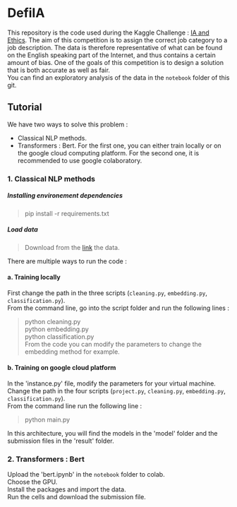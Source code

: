 # DefiIA

This repository is the code used during the Kaggle Challenge : [IA and Ethics](https://www.kaggle.com/c/defi-ia-insa-toulouse/overview). The aim of this competition is to assign the correct job category to a job description.
The data is therefore representative of what can be found on the English speaking part of the Internet, and thus contains a certain amount of bias. One of the goals of this competition is to design a solution that is both accurate as well as fair. <br />
You can find an exploratory analysis of the data in the `notebook` folder of this git. <br />

## Tutorial

We have two ways to solve this problem :
- Classical NLP methods.
- Transformers : Bert.
For the first one, you can either train locally or on the google cloud computing platform. For the second one, it is recommended to use google colaboratory. 

### 1. Classical NLP methods

##### Installing environement dependencies
> pip install -r requirements.txt

##### Load data
> Download from the [link](https://www.kaggle.com/c/defi-ia-insa-toulouse/data) the data.


There are multiple ways to run the code :

#### a. Training locally 
First change the path in the three scripts (`cleaning.py`, `embedding.py`, `classification.py`). <br />
From the command line, go into the script folder and run the following lines : <br />
> python cleaning.py <br />
> python embedding.py <br />
> python classification.py <br />
From the code you can modify the parameters to change the embedding method for example. <br />


#### b. Training on google cloud platform
In the 'instance.py' file, modify the parameters for your virtual machine. <br />
Change the path in the four scripts (`project.py`, `cleaning.py`, `embedding.py`, `classification.py`). <br />
From the command line run the following line :
> python main.py

In this architecture, you will find the models in the 'model' folder and the submission files in the 'result' folder. <br />


### 2. Transformers : Bert
Upload the 'bert.ipynb' in the `notebook` folder to colab. <br />
Choose the GPU. <br />
Install the packages and import the data. <br /> 
Run the cells and download the submission file. <br />
